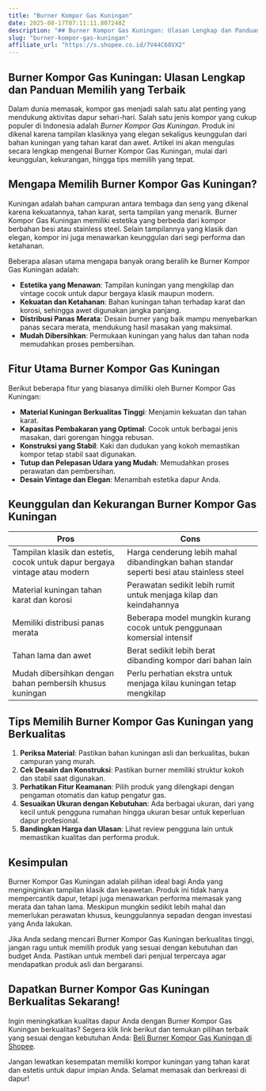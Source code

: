 ```yaml
---
title: "Burner Kompor Gas Kuningan"
date: 2025-08-17T07:11:11.807248Z
description: "## Burner Kompor Gas Kuningan: Ulasan Lengkap dan Panduan Memilih yang Terbaik..."
slug: "burner-kompor-gas-kuningan"
affiliate_url: "https://s.shopee.co.id/7V44C68VX2"
---
```

## Burner Kompor Gas Kuningan: Ulasan Lengkap dan Panduan Memilih yang Terbaik

Dalam dunia memasak, kompor gas menjadi salah satu alat penting yang mendukung aktivitas dapur sehari-hari. Salah satu jenis kompor yang cukup populer di Indonesia adalah *Burner Kompor Gas Kuningan*. Produk ini dikenal karena tampilan klasiknya yang elegan sekaligus keunggulan dari bahan kuningan yang tahan karat dan awet. Artikel ini akan mengulas secara lengkap mengenai Burner Kompor Gas Kuningan, mulai dari keunggulan, kekurangan, hingga tips memilih yang tepat.

## Mengapa Memilih Burner Kompor Gas Kuningan?

Kuningan adalah bahan campuran antara tembaga dan seng yang dikenal karena kekuatannya, tahan karat, serta tampilan yang menarik. Burner Kompor Gas Kuningan memiliki estetika yang berbeda dari kompor berbahan besi atau stainless steel. Selain tampilannya yang klasik dan elegan, kompor ini juga menawarkan keunggulan dari segi performa dan ketahanan.

Beberapa alasan utama mengapa banyak orang beralih ke Burner Kompor Gas Kuningan adalah:

- **Estetika yang Menawan**: Tampilan kuningan yang mengkilap dan vintage cocok untuk dapur bergaya klasik maupun modern.
- **Kekuatan dan Ketahanan**: Bahan kuningan tahan terhadap karat dan korosi, sehingga awet digunakan jangka panjang.
- **Distribusi Panas Merata**: Desain burner yang baik mampu menyebarkan panas secara merata, mendukung hasil masakan yang maksimal.
- **Mudah Dibersihkan**: Permukaan kuningan yang halus dan tahan noda memudahkan proses pembersihan.

## Fitur Utama Burner Kompor Gas Kuningan

Berikut beberapa fitur yang biasanya dimiliki oleh Burner Kompor Gas Kuningan:

- **Material Kuningan Berkualitas Tinggi**: Menjamin kekuatan dan tahan karat.
- **Kapasitas Pembakaran yang Optimal**: Cocok untuk berbagai jenis masakan, dari gorengan hingga rebusan.
- **Konstruksi yang Stabil**: Kaki dan dudukan yang kokoh memastikan kompor tetap stabil saat digunakan.
- **Tutup dan Pelepasan Udara yang Mudah**: Memudahkan proses perawatan dan pembersihan.
- **Desain Vintage dan Elegan**: Menambah estetika dapur Anda.

## Keunggulan dan Kekurangan Burner Kompor Gas Kuningan

| **Pros** | **Cons** |
| --- | --- |
| Tampilan klasik dan estetis, cocok untuk dapur bergaya vintage atau modern | Harga cenderung lebih mahal dibandingkan bahan standar seperti besi atau stainless steel |
| Material kuningan tahan karat dan korosi | Perawatan sedikit lebih rumit untuk menjaga kilap dan keindahannya |
| Memiliki distribusi panas merata | Beberapa model mungkin kurang cocok untuk penggunaan komersial intensif |
| Tahan lama dan awet | Berat sedikit lebih berat dibanding kompor dari bahan lain |
| Mudah dibersihkan dengan bahan pembersih khusus kuningan | Perlu perhatian ekstra untuk menjaga kilau kuningan tetap mengkilap |

## Tips Memilih Burner Kompor Gas Kuningan yang Berkualitas

1. **Periksa Material**: Pastikan bahan kuningan asli dan berkualitas, bukan campuran yang murah.
2. **Cek Desain dan Konstruksi**: Pastikan burner memiliki struktur kokoh dan stabil saat digunakan.
3. **Perhatikan Fitur Keamanan**: Pilih produk yang dilengkapi dengan pengaman otomatis dan katup pengatur gas.
4. **Sesuaikan Ukuran dengan Kebutuhan**: Ada berbagai ukuran, dari yang kecil untuk pengguna rumahan hingga ukuran besar untuk keperluan dapur profesional.
5. **Bandingkan Harga dan Ulasan**: Lihat review pengguna lain untuk memastikan kualitas dan performa produk.

## Kesimpulan

Burner Kompor Gas Kuningan adalah pilihan ideal bagi Anda yang menginginkan tampilan klasik dan keawetan. Produk ini tidak hanya mempercantik dapur, tetapi juga menawarkan performa memasak yang merata dan tahan lama. Meskipun mungkin sedikit lebih mahal dan memerlukan perawatan khusus, keunggulannya sepadan dengan investasi yang Anda lakukan.

Jika Anda sedang mencari Burner Kompor Gas Kuningan berkualitas tinggi, jangan ragu untuk memilih produk yang sesuai dengan kebutuhan dan budget Anda. Pastikan untuk membeli dari penjual terpercaya agar mendapatkan produk asli dan bergaransi.

## Dapatkan Burner Kompor Gas Kuningan Berkualitas Sekarang!

Ingin meningkatkan kualitas dapur Anda dengan Burner Kompor Gas Kuningan berkualitas? Segera klik link berikut dan temukan pilihan terbaik yang sesuai dengan kebutuhan Anda: [Beli Burner Kompor Gas Kuningan di Shopee](https://s.shopee.co.id/7V44C68VX2).

Jangan lewatkan kesempatan memiliki kompor kuningan yang tahan karat dan estetis untuk dapur impian Anda. Selamat memasak dan berkreasi di dapur!